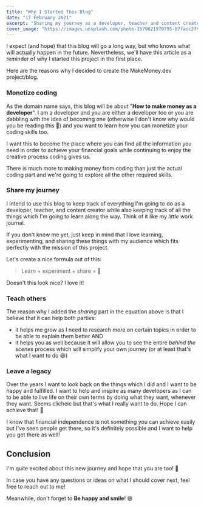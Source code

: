 ```yaml
---
title: "Why I Started This Blog"
date: "17 February 2021"
excerpt: "Sharing my journey as a developer, teacher and content creator."
cover_image: "https://images.unsplash.com/photo-1579621970795-87facc2f976d?ixid=MXwxMjA3fDB8MHxwaG90by1wYWdlfHx8fGVufDB8fHw%3D&ixlib=rb-1.2.1&auto=format&fit=crop&w=1350&q=80"
---
```


I expect (and hope) that this blog will go a long way, but who knows what will actually happen in the future. Nevertheless, we'll have this article as a reminder of why I started this project in the first place.

Here are the reasons why I decided to create the MakeMoney.dev project/blog.

### Monetize coding

As the domain name says, this blog will be about "**How to make money as a developer**". I am a developer and you are either a developer too or you are dabbling with the idea of becoming one (otherwise I don't know why would you be reading this 😬) and you want to learn how you can monetize your coding skills too.

I want this to become the place where you can find all the information you need in order to achieve your financial goals while continuing to enjoy the creative process coding gives us.

There is much more to making money from coding than just the actual coding part and we're going to explore all the other required skills.

### Share my journey

I intend to use this blog to keep track of everything I'm going to do as a developer, teacher, and content creator while also keeping track of all the things which I'm going to learn along the way. Think of it like my _little_ work journal.

If you don't know me yet, just keep in mind that I love learning, experimenting, and sharing these things with my audience which fits perfectly with the mission of this project.

Let's create a nice formula out of this:

> Learn + experiment + share = 💜

Doesn't this look nice? I love it!

### Teach others

The reason why I added the _sharing_ part in the equation above is that I believe that it can help both parties:

-   it helps me grow as I need to research more on certain topics in order to be able to explain them better AND
-   it helps you as well because it will allow you to see the entire _behind the scenes_ process which will simplify your own journey (or at least that's what I want to do 😆)

### Leave a legacy

Over the years I want to look back on the things which I did and I want to be happy and fulfilled. I want to help and inspire as many developers as I can to be able to live life on their own terms by doing what they want, whenever they want. Seems clicheic but that's what I really want to do. Hope I can achieve that! 🤞

I know that financial independence is not something you can achieve easily but I've seen people get there, so it's definitely possible and I want to help you get there as well!

## Conclusion

I'm quite excited about this new journey and hope that you are too! 🤩

In case you have any questions or ideas on what I should cover next, feel free to reach out to me!

Meanwhile, don't forget to **Be happy and smile**! 😄
